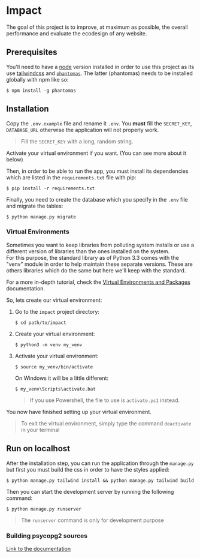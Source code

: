 # Impact

The goal of this project is to improve, at maximum as possible, the overall performance and evaluate the ecodesign
of any website.

## Prerequisites

You'll need to have a [node](https://nodejs.org/en/) version installed in order to use this project as its use
[tailwindcss](https://tailwindcss.com/) and [`phantomas`](https://github.com/macbre/phantomas). The latter (phantomas)
needs to be installed globally with npm like so:

```shell
$ npm install -g phantomas
```

## Installation

Copy the ``.env.example`` file and rename it ``.env``.
You **must** fill the ``SECRET_KEY``, `DATABASE_URL` otherwise the application will not properly work.

> Fill the ``SECRET_KEY`` with a long, random string.

Activate your virtual environment if you want. (You can see more about it below)

Then, in order to be able to run the app, you must install its dependencies which are
listed in the ``requirements.txt`` file with pip:

````shell
$ pip install -r requirements.txt
````

Finally, you need to create the database which you specify in the ``.env`` file and migrate the tables:

````shell
$ python manage.py migrate
````

### Virtual Environments

Sometimes you want to keep libraries from polluting system installs
or use a different version of libraries than the ones installed on the system.  
For this purpose, the standard library as of Python 3.3 comes with the "venv"
module in order to help maintain these separate versions.
These are others libraries which do the same but here we'll keep with the standard.

For a more in-depth tutorial,
check the [Virtual Environments and Packages](https://docs.python.org/3/tutorial/venv.html) documentation.

So, lets create our virtual environment:

1. Go to the ``impact`` project directory:
    ```shell
    $ cd path/to/impact
    ```
2. Create your virtual environment:
    ```shell
    $ python3 -m venv my_venv
    ```
3. Activate your virtual environment:
    ```shell
    $ source my_venv/bin/activate
    ```
   On Windows it will be a little different:
    ```shell
    $ my_venv\Scripts\activate.bat
    ```
   > If you use Powershell, the file to use is ``activate.ps1`` instead.

You now have finished setting up your virtual environment.

> To exit the virtual environment, simply type the command ``deactivate`` in your terminal

## Run on localhost

After the installation step, you can run the application through the `manage.py` but first you must build the css in
order to have the styles applied:

````shell
$ python manage.py tailwind install && python manage.py tailwind build
````

Then you can start the development server by running the following command:

````shell
$ python manage.py runserver
````

> The ``runserver`` command is only for development purpose

### Building psycopg2 sources

[Link to the documentation](https://www.psycopg.org/docs/install.html#install-from-source)